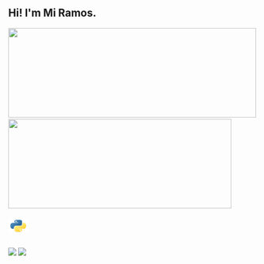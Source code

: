 ## Hi! I'm Mi Ramos.

<div>
  <a href="https://github.com/mi-ramos">
  <img height="180em" width = "500em" src="https://github-readme-stats.vercel.app/api?username=mi-ramos&count_private=true&show_icons=true&theme=dark"/>
  <img height="180em" width = "450em" src="https://github-readme-stats.vercel.app/api/top-langs/?username=mi-ramos&layout=compact&theme=dark"/>
  </a>
</div>

<div style="display: inline_block"><br>
  <img align="center" alt="Mi-Python" height="30" width="40" src="https://raw.githubusercontent.com/devicons/devicon/master/icons/python/python-original.svg">
</div>

 ##

<div>
  <a href="https://www.instagram.com/_ramos.mi/" target="_blank"><img src="https://img.shields.io/badge/Instagram-E4405F?style=for-the-badge&logo=instagram&logoColor=white" target="_blank"></a>
  <a href="https://www.linkedin.com/in/milena-ramos-890558279/" target="_blank"><img src="https://img.shields.io/badge/LinkedIn-0077B5?style=for-the-badge&logo=linkedin&logoColor=white" target="_blank"></a>
</div>
